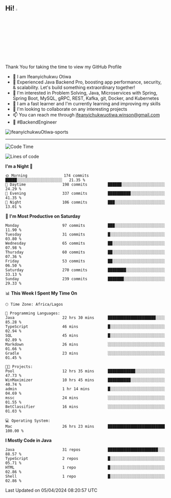 <!-- BLOG-POST-LIST:START --><!-- BLOG-POST-LIST:END -->

## Hi! <img src="https://media.giphy.com/media/hvRJCLFzcasrR4ia7z/giphy.gif" width="4%"> 

Thank You for taking the time to view my GitHub Profile

- 👋 I am Ifeanyichukwu Otiwa
- 🚀 Experienced Java Backend Pro, boosting app performance, security, & scalability. Let's build something extraordinary together!
- 👀 I'm interested in Problem Solving, Java, Microservices with Spring, Spring Boot, MySQL, gRPC, REST, Kafka, git, Docker, and Kubernetes
- 🌱 I am a fast learner and I'm currently learning and improving my skills
- 💞️ I'm looking to collaborate on any interesting projects
- 📫 You can reach me through ifeanyichukwuotiwa.winson@gmail.com
- 🚀 #BackendEngineer

<p align="left" marginTop="10px"> <img src="https://komarev.com/ghpvc/?username=ifeanyichukwuOtiwa-sports&label=Profile%20views&color=0e75b6&style=for-the-badge" alt="ifeanyichukwuOtiwa-sports" /> </p>

***

<!--START_SECTION:waka-->
![Code Time](http://img.shields.io/badge/Code%20Time-2%2C378%20hrs%2027%20mins-blue)

![Lines of code](https://img.shields.io/badge/From%20Hello%20World%20I%27ve%20Written-122.8%20thousand%20lines%20of%20code-blue)

**I'm a Night 🦉** 

```text
🌞 Morning                174 commits         █████░░░░░░░░░░░░░░░░░░░░   21.35 % 
🌆 Daytime                198 commits         ██████░░░░░░░░░░░░░░░░░░░   24.29 % 
🌃 Evening                337 commits         ██████████░░░░░░░░░░░░░░░   41.35 % 
🌙 Night                  106 commits         ███░░░░░░░░░░░░░░░░░░░░░░   13.01 % 
```
📅 **I'm Most Productive on Saturday** 

```text
Monday                   97 commits          ███░░░░░░░░░░░░░░░░░░░░░░   11.90 % 
Tuesday                  31 commits          █░░░░░░░░░░░░░░░░░░░░░░░░   03.80 % 
Wednesday                65 commits          ██░░░░░░░░░░░░░░░░░░░░░░░   07.98 % 
Thursday                 60 commits          ██░░░░░░░░░░░░░░░░░░░░░░░   07.36 % 
Friday                   53 commits          ██░░░░░░░░░░░░░░░░░░░░░░░   06.50 % 
Saturday                 270 commits         ████████░░░░░░░░░░░░░░░░░   33.13 % 
Sunday                   239 commits         ███████░░░░░░░░░░░░░░░░░░   29.33 % 
```


📊 **This Week I Spent My Time On** 

```text
🕑︎ Time Zone: Africa/Lagos

💬 Programming Languages: 
Java                     22 hrs 30 mins      █████████████████████░░░░   85.28 % 
TypeScript               46 mins             █░░░░░░░░░░░░░░░░░░░░░░░░   02.94 % 
SQL                      45 mins             █░░░░░░░░░░░░░░░░░░░░░░░░   02.89 % 
Markdown                 26 mins             ░░░░░░░░░░░░░░░░░░░░░░░░░   01.66 % 
Gradle                   23 mins             ░░░░░░░░░░░░░░░░░░░░░░░░░   01.45 % 

🐱‍💻 Projects: 
Pool                     12 hrs 35 mins      ████████████░░░░░░░░░░░░░   47.73 % 
WinMaximizer             10 hrs 45 mins      ██████████░░░░░░░░░░░░░░░   40.74 % 
admin                    1 hr 14 mins        █░░░░░░░░░░░░░░░░░░░░░░░░   04.69 % 
mssc                     24 mins             ░░░░░░░░░░░░░░░░░░░░░░░░░   01.55 % 
BetClassifier            16 mins             ░░░░░░░░░░░░░░░░░░░░░░░░░   01.03 % 

💻 Operating System: 
Mac                      26 hrs 23 mins      █████████████████████████   100.00 % 
```

**I Mostly Code in Java** 

```text
Java                     31 repos            ██████████████████████░░░   88.57 % 
TypeScript               2 repos             █░░░░░░░░░░░░░░░░░░░░░░░░   05.71 % 
HTML                     1 repo              █░░░░░░░░░░░░░░░░░░░░░░░░   02.86 % 
Shell                    1 repo              █░░░░░░░░░░░░░░░░░░░░░░░░   02.86 % 
```




 Last Updated on 05/04/2024 08:20:57 UTC
<!--END_SECTION:waka-->

<!--
<p align="center">
![trophy](https://github-profile-trophy.vercel.app/?username=ifeanyichukwuOtiwa-sports&theme=onedark) (https://github.com/ryo-ma/github-profile-trophy)
</p>
-->

<!---
ifeanyi-otiwa/ifeanyi-otiwa is a ✨ special ✨ repository because its `README.md` (this file) appears on your GitHub profile.
You can click the Preview link to take a look at your changes.
--->
